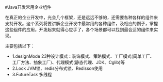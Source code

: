 #Java开发常用企业组件

在真正的企业开发中，光会几个框架，还是远远不够的，还需要各种各样的组件来支持开发。这个系列将要讲解企业开发中最常用的各种组件，及相应的例子，掌握这些组件的应用，开发起来就得心应手了，各个场景都可以找到最合适的组件来实现。

主要包括以下：
- 1.designMode        23种设计模式：装饰模式、策略模式、工厂模式(简单工厂、工厂方法、抽象工厂)、代理模式(静态代理、JDK、Cglib)等
- 2.Lock              JVM锁、redis分布式锁、Redisson使用
- 3.FutureTask        多线程
